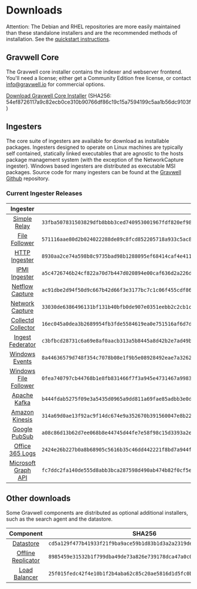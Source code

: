 # Downloads

Attention: The Debian and RHEL repositories are more easily maintained than these standalone installers and are the recommended methods of installation. See the [quickstart instructions](#!quickstart/quickstart.md).

## Gravwell Core

The Gravwell core installer contains the indexer and webserver frontend. You'll need a license; either get a Community Edition free license, or contact info@gravwell.io for commercial options.

[Download Gravwell Core Installer](https://update.gravwell.io/archive/4.2.8/installers/gravwell_4.2.8.sh) (SHA256: 54ef8726117a9c82ecb0ce310b90766df86c19c15a7594199c5aa1b56dc9103f)

## Ingesters

The core suite of ingesters are available for download as installable packages.  Ingesters designed to operate on Linux machines are typically self contained, statically linked executables that are agnostic to the hosts package management system (with the exception of the NetworkCapture ingester).  Windows based ingesters are distributed as executable MSI packages.  Source code for many ingesters can be found at the [Gravwell Github](https://github.com/gravwell/gravwell/tree/master/ingesters) repository.

### Current Ingester Releases
| Ingester | SHA256 | More Info |
|:--------:|-------:|----------:|
| [Simple Relay](https://update.gravwell.io/archive/4.2.8/installers/gravwell_simple_relay_installer_4.2.8.sh) | ``33fba507831503829dfb8bbb3ced740953001967fdf820ef980bf1625e209dab`` | [Documentation](#!ingesters/ingesters.md#Simple_Relay)|
| [File Follower](https://update.gravwell.io/archive/4.2.8/installers/gravwell_file_follow_installer_4.2.8.sh) | ``571116aae80d2b024022288de89c8fcd852205718a933c5ac809c428369eee52`` | [Documentation](#!ingesters/ingesters.md#File_Follower) |
| [HTTP Ingester](https://update.gravwell.io/archive/4.2.8/installers/gravwell_http_ingester_installer_4.2.8.sh) | ``8930aa2ce74a598b8c9735bad98b1288095ef68414caf4e41153f4f4391d3535`` | [Documentation](#!ingesters/ingesters.md#HTTP_POST) |
| [IPMI Ingester](https://update.gravwell.io/archive/4.2.8/installers/gravwell_ipmi_installer_4.2.8.sh) | ``a5c4726746b24cf822a70d7b447d020894e00caf636d2a226da53be5dfa76eb2`` | [Documentation](#!ingesters/ingesters.md#IPMI_Ingester)|
| [Netflow Capture](http://update.gravwell.io/archive/4.2.8/installers/gravwell_netflow_capture_installer_4.2.8.sh) | ``ac91dbe2d94f50d9c667b42d66f3e3177bc7c1c06f455cdf8645dbc4aa970758`` | [Documentation](#!ingesters/ingesters.md#Netflow_Ingester) |
| [Network Capture](https://update.gravwell.io/archive/4.2.8/installers/gravwell_network_capture_installer_4.2.8.sh) | ``33030de6386496131bf131b40bfb0de907e0351eebb2c2cb1cb917c5180e6fa7`` | [Documentation](#!ingesters/ingesters.md#Network_Ingester) |
| [Collectd Collector](https://update.gravwell.io/archive/4.2.8/installers/gravwell_collectd_installer_4.2.8.sh) | ``16ec045a0dea3b2689954fb3fde5584619ea0e751516af6d7de88b2218f45df4`` | [Documentation](#!ingesters/ingesters.md#collectd) |
| [Ingest Federator](https://update.gravwell.io/archive/4.2.8/installers/gravwell_federator_installer_4.2.8.sh) | ``c3bfbcd28731c6a69e8af0aacb313a5b8445a8d42b2e7ad49b4c4ed47a2b4128`` | [Documentation](#!ingesters/ingesters.md#Federator_Ingester) |
| [Windows Events](https://update.gravwell.io/archive/4.2.8/installers/gravwell_win_events_4.2.8.msi) | ``8a44636579d748f354c7078b08e1f9b5e08928492eae7a32620ac785f0143f85`` | [Documentation](#!ingesters/ingesters.md#Windows_Event_Service) |
| [Windows File Follower](https://update.gravwell.io/archive/4.2.8/installers/gravwell_file_follow_4.2.8.msi) | ``0fea740797cb44768b1e8fb831466f7f3a945e4731467a9983e2c4245fe3a439`` | [Documentation](#!ingesters/ingesters.md#File_Follower) |
| [Apache Kafka](https://update.gravwell.io/archive/4.2.8/installers/gravwell_kafka_installer_4.2.8.sh) | ``b444fdab5275f09e3a5435d0965a9dd811a69fae85adbb3e0dfac48b0c07d6fb`` | [Documentation](#!ingesters/ingesters.md#Kafka)|
| [Amazon Kinesis](https://update.gravwell.io/archive/4.2.8/installers/gravwell_kinesis_ingest_installer_4.2.8.sh) | ``314a69d0ae13f92ac9f14dc674e9a352670b391560047e8b22def9b09ac6a7b1`` | [Documentation](#!ingesters/ingesters.md#Kinesis_Ingester)|
| [Google PubSub](https://update.gravwell.io/archive/4.2.8/installers/gravwell_pubsub_ingest_installer_4.2.8.sh) | ``a08c86d13b62d7ee068b8e44745d44fe7e58f98c15d3393a2e47f26ee7e4670d`` | [Documentation](#!ingesters/ingesters.md#GCP_PubSub)|
| [Office 365 Logs](https://update.gravwell.io/archive/4.2.8/installers/gravwell_o365_installer_4.2.8.sh) | ``2424e26b227b0a8b68905c5616b35c46dd442221f8bd7a944f4f3580e1081a8a`` | [Documentation](#!ingesters/ingesters.md#Office_365_Log_Ingester)|
| [Microsoft Graph API](https://update.gravwell.io/archive/4.2.8/installers/gravwell_msgraph_installer_4.2.8.sh) | ``fc7ddc2fa140de555d8abb3bca287598d490ab474b82f0cf5ea946070e2cdda6`` | [Documentation](#!ingesters/ingesters.md#Microsoft_Graph_API_Ingester)|

## Other downloads

Some Gravwell components are distributed as optional additional installers, such as the search agent and the datastore.

| Component | SHA256 | More Info |
|:---------:|:------:|----------:|
| [Datastore](https://update.gravwell.io/archive/4.2.8/installers/gravwell_datastore_installer_4.2.8.sh) | ``cd5a129f477b41933f21f9ba9ace59b1d83b1d3a2a2319def5ff9a72d7f3269b`` | [Documentation](#!distributed/frontend.md) |
| [Offline Replicator](https://update.gravwell.io/archive/4.2.8/installers/gravwell_offline_replication_installer_4.2.8.sh) | ``8985459e31532b1f799dba49de73a826e739178dca47a0c0af79c55eb52b774d`` | [Documentation](#!configuration/replication.md) |
| [Load Balancer](https://update.gravwell.io/archive/4.2.8/installers/gravwell_loadbalancer_installer_4.2.8.sh) | ``25f015fedc42f4e10b1f2b4aba62c85c20ae5816d1d5fc0be283ee496d7a3a59`` | |

